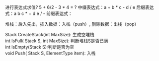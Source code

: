 
进行表达式求值?
5 + 6/2 - 3 * 4 = ?
中缀表达式：a + b * c - d / e
后缀表达式：a b c * + d e / -
前缀表达式：

堆栈：后入先出，插入数据：入栈（push）, 删除数据：出栈（pop）

Stack CreateStack(int MaxSize): 生成空堆栈  
int IsFull( Stack S, int MaxSize): 判断堆栈S是否已满  
int IsEmpty(Stack S):判断是否为空  
void Push( Stack S, ElementType item): 入栈  

